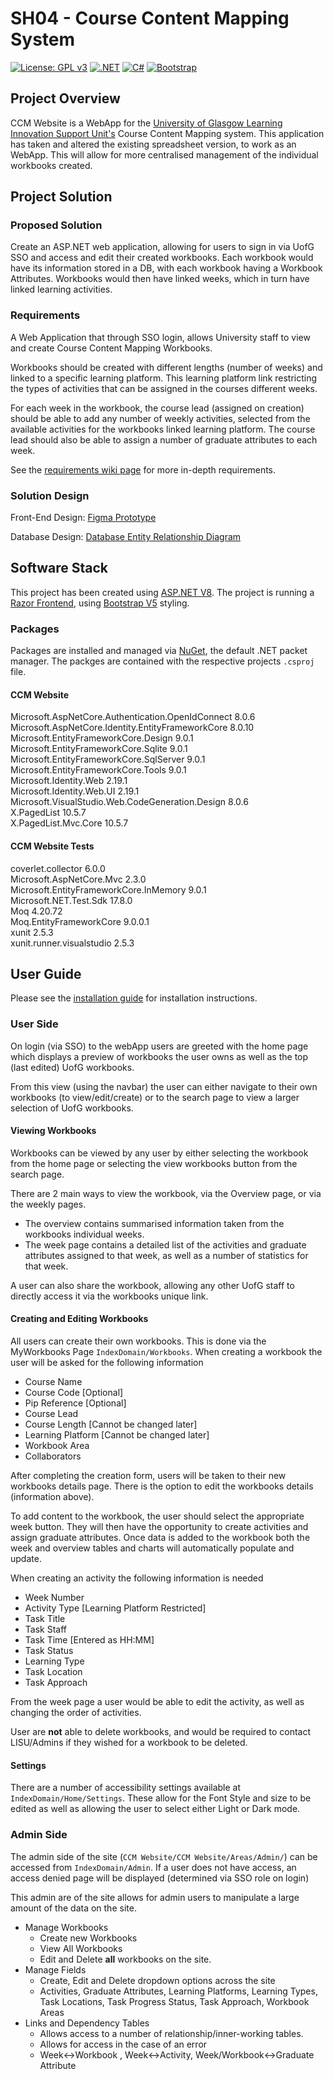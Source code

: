 # SH04 - Course Content Mapping System
[![License: GPL v3](https://img.shields.io/badge/License-GPLv3-blue.svg)](LICENSE) 
[![.NET](https://img.shields.io/badge/.NET_8.0-512BD4?logo=dotnet
)](https://dotnet.microsoft.com/en-us/apps/aspnet)
[![C#](https://custom-icon-badges.demolab.com/badge/C%23-%23239120.svg?logo=cshrp&logoColor=white)](#)
[![Bootstrap](https://img.shields.io/badge/Bootstrap-8913fc?logo=bootstrap&logoColor=fff)](#)

## Project Overview
CCM Website is a WebApp for the [University of Glasgow Learning Innovation Support Unit's](https://www.gla.ac.uk/myglasgow/learningandteaching/lisu/) Course Content Mapping system. This application has taken and altered the existing spreadsheet version, to work as an WebApp. This will allow for more centralised management of the individual workbooks created.

## Project Solution
### Proposed Solution
Create an ASP.NET web application, allowing for users to sign in via UofG SSO and access and edit their created workbooks. 
Each workbook would have its information stored in a DB, with each workbook having a Workbook Attributes. Workbooks would then have linked weeks, which in turn have linked learning activities. 
### Requirements
A Web Application that through SSO login, allows University staff to view and create Course Content Mapping Workbooks. 

Workbooks should be created with different lengths (number of weeks) and linked to a specific learning platform. This learning platform link restricting the types of activities that can be assigned in the courses different weeks.

For each week in the workbook, the course lead (assigned on creation) should be able to add any number of weekly activities, selected from the available activities for the workbooks linked learning platform. The course lead should also be able to assign a number of graduate attributes to each week.

See the [requirements wiki page](https://github.com/HamishTheGinger/LISU-Course-Content-Mapping-System/wiki/Project-Requirements) for more in-depth requirements.

### Solution Design
Front-End Design: [Figma Prototype ](https://www.figma.com/proto/Hf2XEAaav9YKt5Q6M19D0j/Basic-Wireframe?page-id=0%3A1&node-id=21-3&node-type=canvas&viewport=-13%2C427%2C0.04&t=0nrmnLeMZ7QZ4RJZ-1&scaling=scale-down&content-scaling=fixed&starting-point-node-id=21%3A3&show-proto-sidebar=1)

Database Design: [Database Entity Relationship Diagram](https://lucid.app/lucidchart/278d5713-5828-45ea-9cbf-9a1a21c81fa9/edit?viewport_loc=-665%2C-597%2C3071%2C1572%2C.VNTkfv.2FQ1&invitationId=inv_f088981d-a442-4b4c-aaac-7738f8466f3a)

## Software Stack
This project has been created using [ASP.NET V8](https://dotnet.microsoft.com/en-us/). The project is running a [Razor Frontend](https://learn.microsoft.com/en-us/aspnet/core/mvc/views/razor?view=aspnetcore-9.0), using [Bootstrap V5](https://getbootstrap.com/) styling.

### Packages
Packages are installed and managed via [NuGet](https://www.nuget.org/), the default .NET packet manager. The packges are contained with the respective projects `.csproj` file.
#### CCM Website
Microsoft.AspNetCore.Authentication.OpenIdConnect 8.0.6 \
Microsoft.AspNetCore.Identity.EntityFrameworkCore 8.0.10 \
Microsoft.EntityFrameworkCore.Design 9.0.1 \
Microsoft.EntityFrameworkCore.Sqlite 9.0.1 \
Microsoft.EntityFrameworkCore.SqlServer 9.0.1 \
Microsoft.EntityFrameworkCore.Tools 9.0.1 \
Microsoft.Identity.Web 2.19.1 \
Microsoft.Identity.Web.UI 2.19.1 \
Microsoft.VisualStudio.Web.CodeGeneration.Design 8.0.6 \
X.PagedList 10.5.7 \
X.PagedList.Mvc.Core 10.5.7

#### CCM Website Tests
coverlet.collector 6.0.0 \
Microsoft.AspNetCore.Mvc 2.3.0 \
Microsoft.EntityFrameworkCore.InMemory 9.0.1 \
Microsoft.NET.Test.Sdk 17.8.0 \
Moq 4.20.72 \
Moq.EntityFrameworkCore 9.0.0.1 \
xunit 2.5.3 \
xunit.runner.visualstudio 2.5.3

## User Guide
Please see the [installation guide](InstallationGuide.md) for installation instructions.

### User Side
On login (via SSO) to the webApp users are greeted with the home page which displays a preview of workbooks the user owns as well as the top (last edited) UofG workbooks.

From this view (using the navbar) the user can either navigate to their own workbooks (to view/edit/create) or to the search page to view a larger selection of UofG workbooks.

#### Viewing Workbooks
Workbooks can be viewed by any user by either selecting the workbook from the home page or selecting the view workbooks button from the search page.

There are 2 main ways to view the workbook, via the Overview page, or via the weekly pages. 
- The overview contains summarised information taken from the workbooks individual weeks.
- The week page contains a detailed list of the activities and graduate attributes assigned to that week, as well as a number of statistics for that week.

A user can also share the workbook, allowing any other UofG staff to directly access it via the workbooks unique link.

#### Creating and Editing Workbooks
All users can create their own workbooks. This is done via the MyWorkbooks Page `IndexDomain/Workbooks`. When creating a workbook the user will be asked for the following information
- Course Name
- Course Code [Optional]
- Pip Reference [Optional]
- Course Lead
- Course Length [Cannot be changed later]
- Learning Platform [Cannot be changed later]
- Workbook Area
- Collaborators 

After completing the creation form, users will be taken to their new workbooks details page. There is the option to edit the workbooks details (information above).

To add content to the workbook, the user should select the appropriate week button. They will then have the opportunity to create activities and assign graduate attributes. Once data is added to the workbook both the week and overview tables and charts will automatically populate and update.

When creating an activity the following information is needed
- Week Number 
- Activity Type [Learning Platform Restricted]
- Task Title
- Task Staff
- Task Time [Entered as HH:MM]
- Task Status
- Learning Type
- Task Location
- Task Approach

From the week page a user would be able to edit the activity, as well as changing the order of activities. 

User are **not** able to delete workbooks, and would be required to contact LISU/Admins if they wished for a workbook to be deleted.


#### Settings
There are a number of accessibility settings available at `IndexDomain/Home/Settings`. These allow for the Font Style and size to be edited as well as allowing the user to select either Light or Dark mode.

### Admin Side
The admin side of the site (`CCM Website/CCM Website/Areas/Admin/`) can be accessed from `IndexDomain/Admin`. If a user does not have access, an access denied page will be displayed (determined via SSO role on login) 

This admin are of the site allows for admin users to manipulate a large amount of the data on the site.
- Manage Workbooks
    - Create new Workbooks
    - View All Workbooks    
    - Edit and Delete **all** workbooks on the site.
- Manage Fields
    - Create, Edit and Delete dropdown options across the site
    - Activities, Graduate Attributes, Learning Platforms, Learning Types, Task Locations, Task Progress Status, Task Approach, Workbook Areas
- Links and Dependency Tables
    - Allows access to a number of relationship/inner-working tables.
    - Allows for access in the case of an error
    - Week<->Workbook , Week<->Activity, Week/Workbook<->Graduate Attribute






